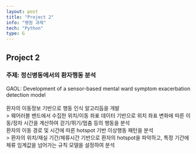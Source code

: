 ```yaml
---
layout: post
title: "Project 2"
info: "병원 과제"
tech: "Python"
type: G
---
```


## Project 2
### 주제: 정신병동에서의 환자행동 분석
GAOL: Development of a sensor-based mental ward symptom exacerbation detection model
<br/>
<br/>환자의 이동정보 기반으로 행동 인식 알고리듬을 개발
<br/> > 웨어러블 밴드에서 수집한 위치/이동 좌표 데이터 기반으로 위치 좌표 변화에 따른 이동/정차 시간을 계산하여 걷기/뛰기/멈춤 등의 행동을 분석
<br/>환자의 이동 경로 및 시간에 따른 hotspot 기반 이상행동 패턴을 분석
<br/> > 환자의 위치/재실 기간/체류시간 기반으로 환자의 hotspot을 파악하고, 특정 기간에 체류 임계값을 넘어가는 규칙 모델을 설정하여 분석
